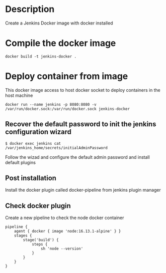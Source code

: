 # Description
Create a Jenkins Docker image with docker installed

# Compile the docker image
```
docker build -t jenkins-docker .
```

# Deploy container from image
This docker image access to  host docker socket to deploy containers in the host machine

```
docker run --name jenkins -p 8080:8080 -v /var/run/docker.sock:/var/run/docker.sock jenkins-docker
```

## Recover the default password to init the jenkins configuration wizard

```
$ docker exec jenkins cat /var/jenkins_home/secrets/initialAdminPassword
```

Follow the wizad and configure the default admin password and install default plugins

## Post installation
Install the docker plugin called docker-pipeline from jenkins plugin manager

## Check docker plugin 
Create a new pìpeline to check the node docker container

```
pipeline {
    agent { docker { image 'node:16.13.1-alpine' } }
    stages {
        stage('build') {
            steps {
                sh 'node --version'
            }
        }
    }
}
```
